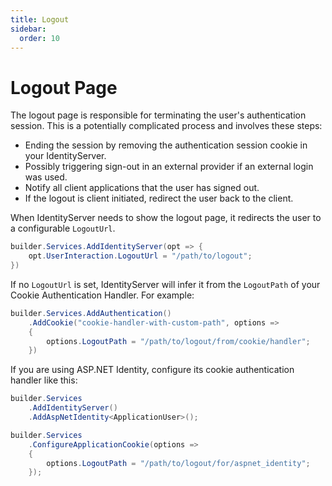 ```yaml
---
title: Logout
sidebar:
  order: 10
---
```



# Logout Page

The logout page is responsible for terminating the user's authentication session.
This is a potentially complicated process and involves these steps:
* Ending the session by removing the authentication session cookie in your IdentityServer.
* Possibly triggering sign-out in an external provider if an external login was used.
* Notify all client applications that the user has signed out.
* If the logout is client initiated, redirect the user back to the client.

When IdentityServer needs to show the logout page, it redirects the user to a configurable
`LogoutUrl`.
```cs
builder.Services.AddIdentityServer(opt => {
    opt.UserInteraction.LogoutUrl = "/path/to/logout";
})
```
If no `LogoutUrl` is set, IdentityServer will infer it from the `LogoutPath` of your Cookie
Authentication Handler. For example:
```cs
builder.Services.AddAuthentication()
    .AddCookie("cookie-handler-with-custom-path", options => 
    {
        options.LogoutPath = "/path/to/logout/from/cookie/handler";
    })
```

If you are using ASP.NET Identity, configure its cookie authentication handler like this:
```cs
builder.Services
    .AddIdentityServer()
    .AddAspNetIdentity<ApplicationUser>();

builder.Services
    .ConfigureApplicationCookie(options => 
    {
        options.LogoutPath = "/path/to/logout/for/aspnet_identity";
    });
```